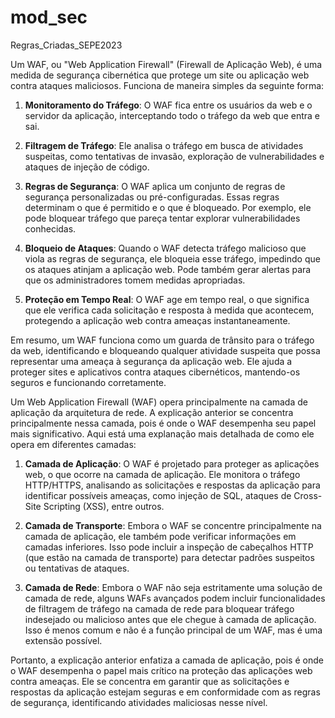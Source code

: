 # mod_sec
Regras_Criadas_SEPE2023


Um WAF, ou "Web Application Firewall" (Firewall de Aplicação Web), é uma medida de segurança cibernética que protege um site ou aplicação web contra ataques maliciosos. Funciona de maneira simples da seguinte forma:

1. **Monitoramento do Tráfego**: O WAF fica entre os usuários da web e o servidor da aplicação, interceptando todo o tráfego da web que entra e sai. 

2. **Filtragem de Tráfego**: Ele analisa o tráfego em busca de atividades suspeitas, como tentativas de invasão, exploração de vulnerabilidades e ataques de injeção de código.

3. **Regras de Segurança**: O WAF aplica um conjunto de regras de segurança personalizadas ou pré-configuradas. Essas regras determinam o que é permitido e o que é bloqueado. Por exemplo, ele pode bloquear tráfego que pareça tentar explorar vulnerabilidades conhecidas.

4. **Bloqueio de Ataques**: Quando o WAF detecta tráfego malicioso que viola as regras de segurança, ele bloqueia esse tráfego, impedindo que os ataques atinjam a aplicação web. Pode também gerar alertas para que os administradores tomem medidas apropriadas.

5. **Proteção em Tempo Real**: O WAF age em tempo real, o que significa que ele verifica cada solicitação e resposta à medida que acontecem, protegendo a aplicação web contra ameaças instantaneamente.

Em resumo, um WAF funciona como um guarda de trânsito para o tráfego da web, identificando e bloqueando qualquer atividade suspeita que possa representar uma ameaça à segurança da aplicação web. Ele ajuda a proteger sites e aplicativos contra ataques cibernéticos, mantendo-os seguros e funcionando corretamente.

Um Web Application Firewall (WAF) opera principalmente na camada de aplicação da arquitetura de rede. A explicação anterior se concentra principalmente nessa camada, pois é onde o WAF desempenha seu papel mais significativo. Aqui está uma explanação mais detalhada de como ele opera em diferentes camadas:

1. **Camada de Aplicação**: O WAF é projetado para proteger as aplicações web, o que ocorre na camada de aplicação. Ele monitora o tráfego HTTP/HTTPS, analisando as solicitações e respostas da aplicação para identificar possíveis ameaças, como injeção de SQL, ataques de Cross-Site Scripting (XSS), entre outros.

2. **Camada de Transporte**: Embora o WAF se concentre principalmente na camada de aplicação, ele também pode verificar informações em camadas inferiores. Isso pode incluir a inspeção de cabeçalhos HTTP (que estão na camada de transporte) para detectar padrões suspeitos ou tentativas de ataques.

3. **Camada de Rede**: Embora o WAF não seja estritamente uma solução de camada de rede, alguns WAFs avançados podem incluir funcionalidades de filtragem de tráfego na camada de rede para bloquear tráfego indesejado ou malicioso antes que ele chegue à camada de aplicação. Isso é menos comum e não é a função principal de um WAF, mas é uma extensão possível.

Portanto, a explicação anterior enfatiza a camada de aplicação, pois é onde o WAF desempenha o papel mais crítico na proteção das aplicações web contra ameaças. Ele se concentra em garantir que as solicitações e respostas da aplicação estejam seguras e em conformidade com as regras de segurança, identificando atividades maliciosas nesse nível.
